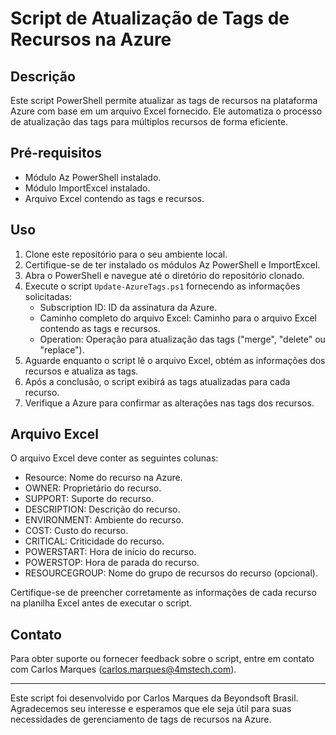 # Script de Atualização de Tags de Recursos na Azure

## Descrição
Este script PowerShell permite atualizar as tags de recursos na plataforma Azure com base em um arquivo Excel fornecido. Ele automatiza o processo de atualização das tags para múltiplos recursos de forma eficiente.

## Pré-requisitos
- Módulo Az PowerShell instalado.
- Módulo ImportExcel instalado.
- Arquivo Excel contendo as tags e recursos.

## Uso
1. Clone este repositório para o seu ambiente local.
2. Certifique-se de ter instalado os módulos Az PowerShell e ImportExcel.
3. Abra o PowerShell e navegue até o diretório do repositório clonado.
4. Execute o script `Update-AzureTags.ps1` fornecendo as informações solicitadas:
   - Subscription ID: ID da assinatura da Azure.
   - Caminho completo do arquivo Excel: Caminho para o arquivo Excel contendo as tags e recursos.
   - Operation: Operação para atualização das tags ("merge", "delete" ou "replace").
5. Aguarde enquanto o script lê o arquivo Excel, obtém as informações dos recursos e atualiza as tags.
6. Após a conclusão, o script exibirá as tags atualizadas para cada recurso.
7. Verifique a Azure para confirmar as alterações nas tags dos recursos.

## Arquivo Excel
O arquivo Excel deve conter as seguintes colunas:
- Resource: Nome do recurso na Azure.
- OWNER: Proprietário do recurso.
- SUPPORT: Suporte do recurso.
- DESCRIPTION: Descrição do recurso.
- ENVIRONMENT: Ambiente do recurso.
- COST: Custo do recurso.
- CRITICAL: Criticidade do recurso.
- POWERSTART: Hora de início do recurso.
- POWERSTOP: Hora de parada do recurso.
- RESOURCEGROUP: Nome do grupo de recursos do recurso (opcional).

Certifique-se de preencher corretamente as informações de cada recurso na planilha Excel antes de executar o script.

## Contato
Para obter suporte ou fornecer feedback sobre o script, entre em contato com Carlos Marques (carlos.marques@4mstech.com).

---

Este script foi desenvolvido por Carlos Marques da Beyondsoft Brasil. Agradecemos seu interesse e esperamos que ele seja útil para suas necessidades de gerenciamento de tags de recursos na Azure.

